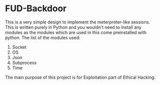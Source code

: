 # FUD-Backdoor
This is a very simple design to implement the meterpreter-like sessions. This is written purely in Python and you wouldn't need to install any modules as the modules which are used in this come preinstalled with python.
The list of the modules used:
1) Socket
2) OS
3) Json
4) Subprocess
5) Time

The main purpose of this project is for Exploitation part of Ethical Hacking.
